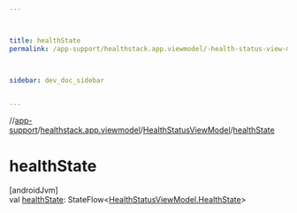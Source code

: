 ```yaml
---



title: healthState
permalink: /app-support/healthstack.app.viewmodel/-health-status-view-model/health-state.html



sidebar: dev_doc_sidebar


---
```




//[app-support](/app-support.html)/[healthstack.app.viewmodel](../index.html)/[HealthStatusViewModel](index.html)/[healthState](health-state.html)



# healthState



[androidJvm]\
val [healthState](health-state.html): StateFlow&lt;[HealthStatusViewModel.HealthState](-health-state/index.html)&gt;






